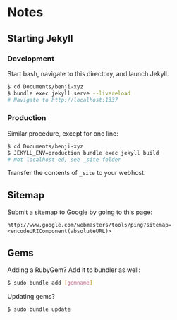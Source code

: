 # Notes

## Starting Jekyll

### Development

Start bash, navigate to this directory, and launch Jekyll.
```bash
$ cd Documents/benji-xyz
$ bundle exec jekyll serve --livereload
# Navigate to http://localhost:1337
```

### Production
Similar procedure, except for one line:
```bash
$ cd Documents/benji-xyz
$ JEKYLL_ENV=production bundle exec jekyll build
# Not localhost-ed, see _site folder
```
Transfer the contents of `_site` to your webhost.


## Sitemap
Submit a sitemap to Google by going to this page:
```
http://www.google.com/webmasters/tools/ping?sitemap=<encodeURIComponent(absoluteURL)>
```

## Gems
Adding a RubyGem? Add it to bundler as well:
```bash
$ sudo bundle add [gemname]
```
Updating gems?
```bash
$ sudo bundle update
```

